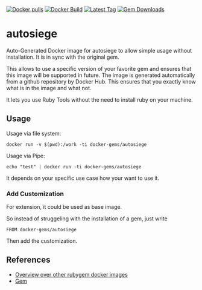 [![Docker pulls](https://img.shields.io/docker/pulls/rubygem/autosiege.svg)](https://hub.docker.com/r/rubygem/autosiege/)
[![Docker Build](https://img.shields.io/docker/automated/rubygem/autosiege.svg)](https://hub.docker.com/r/rubygem/autosiege/)
[![Latest Tag](https://img.shields.io/github/tag/docker-rubygem/autosiege.svg)](https://hub.docker.com/r/rubygem/autosiege/)
[![Gem Downloads](https://img.shields.io/gem/dt/autosiege.svg)](https://rubygems.org/gems/autosiege/)
# autosiege

Auto-Generated Docker image for autosiege to allow simple usage without installation.
It is in sync with the original gem.

This allows to use a specific version of your favorite gem and ensures that this image will be supported in future.
The image is generated automatically from a github repository by Docker Hub.
This ensures that you exactly know what is in the image and what not.

It lets you use Ruby Tools without the need to install ruby on your machine.

## Usage

Usage via file system:

`docker run -v $(pwd):/work -ti docker-gems/autosiege`

Usage via Pipe:

`echo "test" | docker run -ti docker-gems/autosiege`

It depends on your specific use case how your want to use it.

### Add Customization

For extension, it could be used as base image.

So instead of struggeling with the installation of a gem, just write

`FROM docker-gems/autosiege`

Then add the customization.

## References

 - [Overview over other rubygem docker images](https://github.com/thinkbot/docker-rubygem)
 - [Gem](https://rubygems.org/gems/autosiege/)
